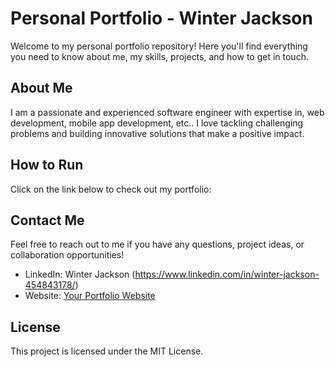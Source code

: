 # Personal Portfolio - Winter Jackson

Welcome to my personal portfolio repository! Here you'll find everything you need to know about me, my skills, projects, and how to get in touch.

## About Me

I am a passionate and experienced software engineer with expertise in, web development, mobile app development, etc.. I love tackling challenging problems and building innovative solutions that make a positive impact.

## How to Run

Click on the link below to check out my portfolio:



## Contact Me

Feel free to reach out to me if you have any questions, project ideas, or collaboration opportunities!

- LinkedIn: Winter Jackson (https://www.linkedin.com/in/winter-jackson-454843178/)
- Website: [Your Portfolio Website](link)

## License

This project is licensed under the MIT License.
